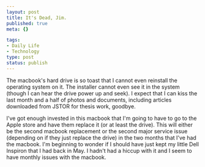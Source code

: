 ```yaml
--- 
layout: post
title: It's Dead, Jim.
published: true
meta: {}

tags: 
- Daily Life
- Technology
type: post
status: publish
---
```

The macbook's hard drive is so toast that I cannot even reinstall the operating system on it. The installer cannot even see it in the system (though I can hear the drive power up and seek). I expect that I can kiss the last month and a half of photos and documents, including articles downloaded from JSTOR for thesis work, goodbye.

I've got enough invested in this macbook that I'm going to have to go to the Apple store and have them replace it (or at least the drive). This will either be the second macbook replacement or the second major service issue (depending on if they just replace the drive) in the two months that I've had the macbook. I'm beginning to wonder if I should have just kept my little Dell Inspiron that I had back in May. I hadn't had a hiccup with it and I seem to have monthly issues with the macbook.
